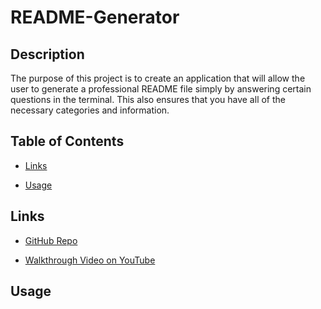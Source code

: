 # README-Generator

## Description

The purpose of this project is to create an application that will allow the user to generate a professional README file simply by answering certain questions in the terminal. This also ensures that you have all of the necessary categories and information.


## Table of Contents

* [Links](#links)

* [Usage](#usage)


## Links

* [GitHub Repo](https://github.com/elizabethbrandt/README-Generator)

* [Walkthrough Video on YouTube](https://youtu.be/ei4uxBv0_BE)


## Usage
